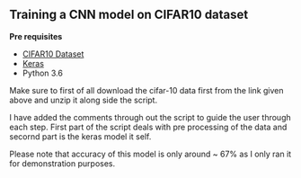 ## Training a CNN model on CIFAR10 dataset

**Pre requisites**

* [CIFAR10 Dataset](https://www.cs.toronto.edu/~kriz/cifar-10-python.tar.gz)
* [Keras](https://blog.keras.io/introducing-keras-2.html)
* Python 3.6

Make sure to first of all download the cifar-10 data first from the link given above and unzip it along side the script.

I have added the comments through out the script to guide the user through each step. First part of the script deals with pre processing of the data and secornd part is the keras model it self. 

Please note that accuracy of this model is only around ~ 67% as I only ran it for demonstration purposes.
